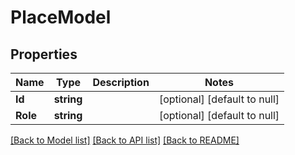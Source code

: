 # PlaceModel

## Properties
Name | Type | Description | Notes
------------ | ------------- | ------------- | -------------
**Id** | **string** |  | [optional] [default to null]
**Role** | **string** |  | [optional] [default to null]

[[Back to Model list]](../README.md#documentation-for-models) [[Back to API list]](../README.md#documentation-for-api-endpoints) [[Back to README]](../README.md)

